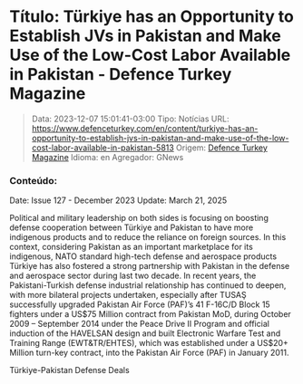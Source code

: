 # Título: Türkiye has an Opportunity to Establish JVs in Pakistan and Make Use of the Low-Cost Labor Available in Pakistan - Defence Turkey Magazine

>Data: 2023-12-07 15:01:41-03:00
>Tipo: Notícias
>URL: https://www.defenceturkey.com/en/content/turkiye-has-an-opportunity-to-establish-jvs-in-pakistan-and-make-use-of-the-low-cost-labor-available-in-pakistan-5813
>Origem: [Defence Turkey Magazine](https://www.defenceturkey.com)
>Idioma: en
>Agregador: GNews

### Conteúdo:

Date: Issue 127 - December 2023 Update: March 21, 2025

Political and military leadership on both sides is focusing on boosting defense cooperation between Türkiye and Pakistan to have more indigenous products and to reduce the reliance on foreign sources. In this context, considering Pakistan as an important marketplace for its indigenous, NATO standard high-tech defense and aerospace products Türkiye has also fostered a strong partnership with Pakistan in the defense and aerospace sector during last two decade. In recent years, the Pakistani-Turkish defense industrial relationship has continued to deepen, with more bilateral projects undertaken, especially after TUSAŞ successfully upgraded Pakistan Air Force (PAF)’s 41 F-16C/D Block 15 fighters under a US$75 Million contract from Pakistan MoD, during October 2009 – September 2014 under the Peace Drive II Program and official induction of the HAVELSAN design and built Electronic Warfare Test and Training Range (EWT&TR/EHTES), which was established under a US$20+ Million turn-key contract, into the Pakistan Air Force (PAF) in January 2011.

Türkiye-Pakistan Defense Deals
